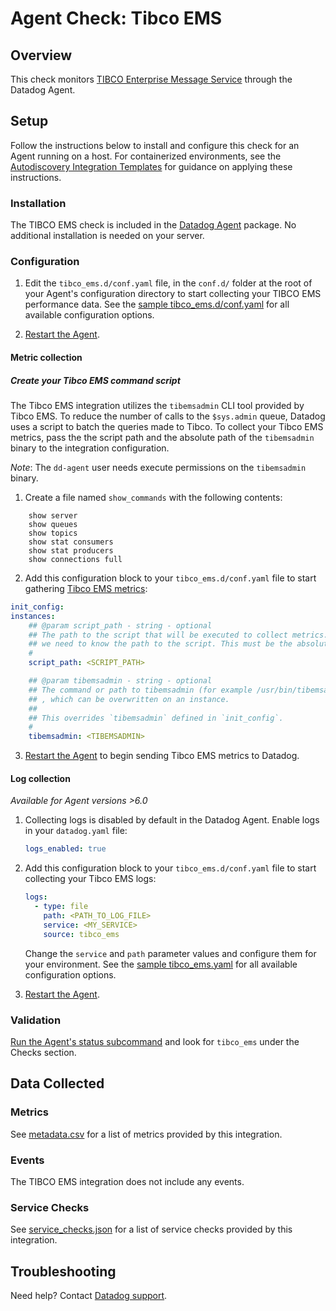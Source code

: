 # Agent Check: Tibco EMS

## Overview

This check monitors [TIBCO Enterprise Message Service][1] through the Datadog Agent.

## Setup

Follow the instructions below to install and configure this check for an Agent running on a host. For containerized environments, see the [Autodiscovery Integration Templates][3] for guidance on applying these instructions.

### Installation

The TIBCO EMS check is included in the [Datadog Agent][2] package. No additional installation is needed on your server.

### Configuration

1. Edit the `tibco_ems.d/conf.yaml` file, in the `conf.d/` folder at the root of your Agent's configuration directory to start collecting your TIBCO EMS performance data. See the [sample tibco_ems.d/conf.yaml][4] for all available configuration options.

2. [Restart the Agent][5].

#### Metric collection

##### Create your Tibco EMS command script

The Tibco EMS integration utilizes the `tibemsadmin` CLI tool provided by Tibco EMS. To reduce the number of calls to the `$sys.admin` queue, Datadog uses a script to batch the queries made to Tibco. To collect your Tibco EMS metrics, pass the the script path and the absolute path of the `tibemsadmin` binary to the integration configuration.

*Note*: The `dd-agent` user needs execute permissions on the `tibemsadmin` binary.
1. Create a file named `show_commands` with the following contents:
```text
    show server
    show queues
    show topics
    show stat consumers
    show stat producers
    show connections full
```


2. Add this configuration block to your `tibco_ems.d/conf.yaml` file to start gathering [Tibco EMS metrics](#metrics):

```yaml
init_config:
instances:
    ## @param script_path - string - optional
    ## The path to the script that will be executed to collect metrics. Since the script is executed by a subprocess,
    ## we need to know the path to the script. This must be the absolute path to the script.
    #
    script_path: <SCRIPT_PATH>

    ## @param tibemsadmin - string - optional
    ## The command or path to tibemsadmin (for example /usr/bin/tibemsadmin or docker exec <container> tibemsadmin)
    ## , which can be overwritten on an instance.
    ##
    ## This overrides `tibemsadmin` defined in `init_config`.
    #
    tibemsadmin: <TIBEMSADMIN>
```

3. [Restart the Agent][5] to begin sending Tibco EMS metrics to Datadog.

#### Log collection

_Available for Agent versions >6.0_

1. Collecting logs is disabled by default in the Datadog Agent. Enable logs in your `datadog.yaml` file:

   ```yaml
   logs_enabled: true
   ```

2. Add this configuration block to your `tibco_ems.d/conf.yaml` file to start collecting your Tibco EMS logs:

   ```yaml
   logs:
     - type: file
       path: <PATH_TO_LOG_FILE>
       service: <MY_SERVICE>
       source: tibco_ems
   ```

    Change the `service` and `path` parameter values and configure them for your environment. See the [sample tibco_ems.yaml][4] for all available configuration options.

3. [Restart the Agent][5].

### Validation

[Run the Agent's status subcommand][6] and look for `tibco_ems` under the Checks section.

## Data Collected

### Metrics

See [metadata.csv][7] for a list of metrics provided by this integration.

### Events

The TIBCO EMS integration does not include any events.

### Service Checks

See [service_checks.json][8] for a list of service checks provided by this integration.

## Troubleshooting

Need help? Contact [Datadog support][9].


[1]: https://docs.tibco.com/products/tibco-enterprise-message-service
[2]: https://app.datadoghq.com/account/settings/agent/latest
[3]: https://docs.datadoghq.com/agent/kubernetes/integrations/
[4]: https://github.com/DataDog/integrations-core/blob/master/tibco_ems/datadog_checks/tibco_ems/data/conf.yaml.example
[5]: https://docs.datadoghq.com/agent/guide/agent-commands/#start-stop-and-restart-the-agent
[6]: https://docs.datadoghq.com/agent/guide/agent-commands/#agent-status-and-information
[7]: https://github.com/DataDog/integrations-core/blob/master/tibco_ems/metadata.csv
[8]: https://github.com/DataDog/integrations-core/blob/master/tibco_ems/assets/service_checks.json
[9]: https://docs.datadoghq.com/help/
